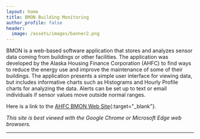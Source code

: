 ```yaml
---
layout: home
title: BMON Building Monitoring
author_profile: false
header:
  image: /assets/images/banner2.png
---
```


BMON is a web-based software application that stores and analyzes sensor data coming from buildings or other facilities. 
The application was developed by the Alaska Housing Finance Corporation (AHFC) 
to find ways to reduce the energy use and improve the maintenance of some of 
their buildings. The application presents a simple user interface for 
viewing data, but includes informative charts such as Histograms and 
Hourly Profile charts for analyzing the data. Alerts can be set up to text 
or email individuals if sensor values move outside normal ranges.

Here is a link to the [AHFC BMON Web Site](https://bms.ahfc.us){:target="_blank"}.

*This site is best viewed with the Google Chrome or Microsoft Edge web browsers.*

---
